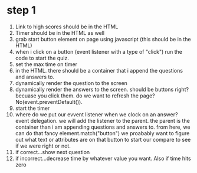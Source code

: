 # step 1
1. Link to high scores should be in the HTML
1. Timer should be in the HTML as well
1. grab start button element on page using javascript
(this should be in the HTML)
1. when i click on a button (event listener with a type of "click") 
run the code to start the quiz.
1. set the max time on timer
1. in the HTML. there should be a container that i append the questions and answers to.
1. dynamically render the question to the screen
1. dynamically render the answers to the screen. should be buttons right?
becuase you click them. do we want to refresh the page? No(event.preventDefault()).
1. start the timer
1. where do we put our evvent listener when we clock on an answer? event delegation. 
we will add the listener to the parent. the parent is the container than i am appending questions and answers to. from here, we can do that fancy element.match("button") we proabably want to figure out what text or attributes are on that button to start our compare to see if we were right or not. 
1. if correct...show next question
1. if incorrect...decrease time by whatever value you want. Also if time hits zero

